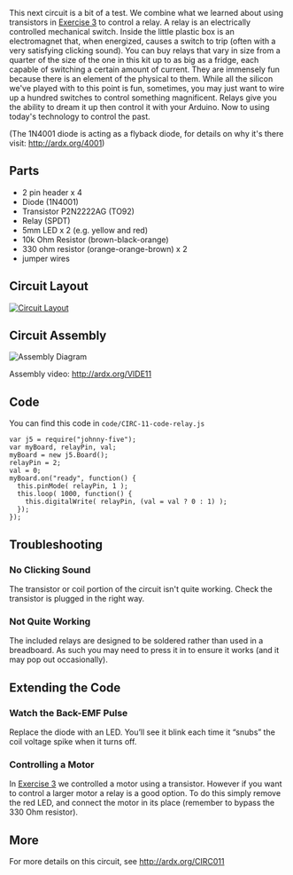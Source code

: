
This next circuit is a bit of a test. We combine what we learned
about using transistors in [Exercise 3](/exercises/3) to control a relay. A relay is an electrically controlled mechanical switch. Inside the little plastic box is an electromagnet that, when energized, causes a switch to trip (often with a very satisfying clicking sound). You can buy relays that vary in size from a quarter of the size of the one in this kit up to as big as a fridge, each capable of switching a certain amount of current. They are immensely fun because there is an element of the physical to them. While all the silicon we've played with to this point is fun, sometimes, you may just want to wire up a hundred switches to control something magnificent. Relays give you the ability to dream it up then control it with your Arduino. Now to using today's technology to control the past. 

(The 1N4001 diode is acting as a flyback diode, for details on why it's there visit: http://ardx.org/4001)

<a id="parts"></a>
## Parts

* 2 pin header x 4
* Diode (1N4001)
* Transistor P2N2222AG (TO92)
* Relay (SPDT)
* 5mm LED x 2 (e.g. yellow and red)
* 10k Ohm Resistor (brown-black-orange)
* 330 ohm resistor (orange-orange-brown) x 2
* jumper wires

<a id="circuit"></a>
## Circuit Layout
[<img style="max-width:400px" src="/images/circ/CIRC11-sheet-small.png" alt="Circuit Layout"/>](/images/circ/CIRC11-sheet.png)

<a id="assembly"></a>
## Circuit Assembly
![Assembly Diagram](/images/assembly/CIRC-11-3dexploded.png "Assembly Diagram")

Assembly video: http://ardx.org/VIDE11

<a id="code"></a>
## Code

You can find this code in `code/CIRC-11-code-relay.js`

	var j5 = require("johnny-five");
	var myBoard, relayPin, val;
	myBoard = new j5.Board();
	relayPin = 2;
	val = 0;
	myBoard.on("ready", function() {
	  this.pinMode( relayPin, 1 );
	  this.loop( 1000, function() {
	    this.digitalWrite( relayPin, (val = val ? 0 : 1) );
	  });
	});

<a id="troubleshooting"></a>
## Troubleshooting

### No Clicking Sound
The transistor or coil portion of the circuit isn't quite working. Check the transistor is plugged in the right way.

### Not Quite Working
The included relays are designed to be soldered rather than used in a breadboard. As such you may need to press it in to ensure it works (and it may pop out occasionally).

<a id="extending"></a>
## Extending the Code

### Watch the Back-EMF Pulse

Replace the diode with an LED. You’ll see it blink each time it “snubs” the coil voltage spike when it turns off.

### Controlling a Motor
In [Exercise 3](/exercises/3) we controlled a motor using a transistor. However if you want to control a larger motor a relay is a good option. To do this simply remove the red LED, and connect the motor in its place (remember to bypass the 330 Ohm resistor).

<a id="more"></a>
## More
For more details on this circuit, see http://ardx.org/CIRC011